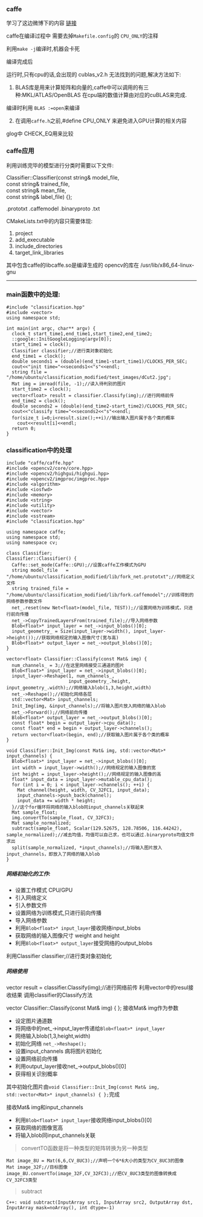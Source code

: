 ### caffe
学习了这边微博下的内容   [链接](https://blog.csdn.net/jiongnima/article/details/70197866)

caffe在编译过程中 需要去掉`Makefile.config`的 `CPU_ONLY`的注释

利用`make -j`编译时,机器会卡死 

编译完成后

运行时,只有cpu的话,会出现的 cublas_v2.h 无法找到的问题,解决方法如下:

1. BLAS库是用来计算矩阵和向量的,caffe中可以调用的有三种:MKL/ATLAS/OpenBLAS
在cpu端的数值计算由对应的cuBLAS来完成.

编译时利用 `BLAS :=open`来编译

2. 在调用`caffe.h`之前,#define CPU_ONLY 来避免进入GPU计算的相关内容

glog中 CHECK_EQ用来比较


### caffe应用
利用训练完毕的模型进行分类时需要以下文件:

Classifier::Classifier(const string& model_file,  
                       const string& trained_file,  
                       const string& mean_file,  
                       const string& label_file) {};

.prototxt 
.caffemodel
.binaryproto
.txt




CMakeLists.txt中的内容只需要体现:
1. project
2. add_executable
3. include_directories
4. target_link_libraries

其中包含caffe的libcaffe.so是编译生成的
opencv的库在 /usr/lib/x86_64-linux-gnu


***
### main函数中的处理:
```
#include "classification.hpp"  
#include <vector>  
using namespace std;  
  
int main(int argc, char** argv) {  
  clock_t start_time1,end_time1,start_time2,end_time2;  
  ::google::InitGoogleLogging(argv[0]);  
  start_time1 = clock();  
  Classifier classifier;//进行类对象初始化  
  end_time1 = clock();  
  double seconds1 = (double)(end_time1-start_time1)/CLOCKS_PER_SEC;  
  cout<<"init time="<<seconds1<<"s"<<endl;  
  string file = "/home/ubuntu/classification_modified/test_images/dCut2.jpg";  
  Mat img = imread(file, -1);//读入待判别的图片  
  start_time2 = clock();  
  vector<float> result = classifier.Classify(img);//进行网络前传  
  end_time2 = clock();  
  double seconds2 = (double)(end_time2-start_time2)/CLOCKS_PER_SEC;  
  cout<<"classify time="<<seconds2<<"s"<<endl;  
  for(size_t i=0;i<result.size();++i)//输出输入图片属于各个类的概率  
    cout<<result[i]<<endl;  
  return 0;  
}  
```


### classification中的处理
```
include "caffe/caffe.hpp"  
#include <opencv2/core/core.hpp>  
#include <opencv2/highgui/highgui.hpp>  
#include <opencv2/imgproc/imgproc.hpp>  
#include <algorithm>  
#include <iosfwd>  
#include <memory>  
#include <string>  
#include <utility>  
#include <vector>  
#include <sstream>  
#include "classification.hpp"  
  
using namespace caffe;  
using namespace std;  
using namespace cv;  
  
class Classifier;  
Classifier::Classifier() {  
  Caffe::set_mode(Caffe::GPU);//设置caffe工作模式为GPU  
  string model_file   = "/home/ubuntu/classification_modified/lib/fork_net.prototxt";//网络定义文件  
  string trained_file = "/home/ubuntu/classification_modified/lib/fork.caffemodel";//训练得到的网络参数参数文件  
  net_.reset(new Net<float>(model_file, TEST));//设置网络为训练模式，只进行前向传播  
  net_->CopyTrainedLayersFrom(trained_file);//导入网络参数  
  Blob<float>* input_layer = net_->input_blobs()[0];  
  input_geometry_ = Size(input_layer->width(), input_layer->height());//获取网络规定的输入图像尺寸(宽与高)  
  Blob<float>* output_layer = net_->output_blobs()[0];  
}  
  
vector<float> Classifier::Classify(const Mat& img) {  
  num_channels_ = 3;//在这里网络接受三通道的图片  
  Blob<float>* input_layer = net_->input_blobs()[0];  
  input_layer->Reshape(1, num_channels_,  
                       input_geometry_.height, input_geometry_.width);//网络输入blob(1,3,height,width)  
  net_->Reshape();//初始化网络各层  
  std::vector<Mat> input_channels;  
  Init_Img(img, &input_channels);//将输入图片放入网络的输入blob  
  net_->Forward();//网络前向传播  
  Blob<float>* output_layer = net_->output_blobs()[0];  
  const float* begin = output_layer->cpu_data();  
  const float* end = begin + output_layer->channels();  
  return vector<float>(begin, end);//获取输入图片属于各个类的概率  
}  
  
void Classifier::Init_Img(const Mat& img, std::vector<Mat>* input_channels) {  
  Blob<float>* input_layer = net_->input_blobs()[0];  
  int width = input_layer->width();//网络规定的输入图像的宽  
  int height = input_layer->height();//网络规定的输入图像的高  
  float* input_data = input_layer->mutable_cpu_data();  
  for (int i = 0; i < input_layer->channels(); ++i) {  
    Mat channel(height, width, CV_32FC1, input_data);  
    input_channels->push_back(channel);  
    input_data += width * height;  
  }//这个for循环将网络的输入blob同input_channels关联起来  
  Mat sample_float;  
  img.convertTo(sample_float, CV_32FC3);  
  Mat sample_normalized;  
  subtract(sample_float, Scalar(129.52675, 128.78506, 116.44242), sample_normalized);//减去均值，均值可以自己求，也可以通过.binaryproto均值文件求出  
  split(sample_normalized, *input_channels);//将输入图片放入input_channels，即放入了网络的输入blob  
}  

```
##### 网络初始化的工作:
* 设置工作模式 CPU/GPU
* 引入网络定义
* 引入参数文件
* 设置网络为训练模式,只进行前向传播
* 导入网络参数
* 利用`Blob<float>* input_layer`接收网络input_blobs
* 获取网络的输入图像尺寸 weight and height
* 利用`Blob<float>* output_layer`接受网络的output_blobs

 利用Classifier classifier;//进行类对象初始化 
##### 网络使用
vector<float> result = classifier.Classify(img);//进行网络前传  利用vector中的resul接收结果
调用classifier的Classify方法

vector<float> Classifier::Classify(const Mat& img) { };
接收Mat& img作为参数

* 设定图片通道数
* 将网络中的net_->input_layer传递给`Blob<float>* input_layer`
* 网络输入blob(1,3,height,width)
* 初始化网络 `net_->Reshape();`
* 设置input_channels 病将图片初始化
* 设置网络前向传播
* 利用output_layer接收net_->output_blobs()[0]
* 获得相关识别概率


其中初始化图片由`void Classifier::Init_Img(const Mat& img, std::vector<Mat>* input_channels) { };`完成

接收Mat& img和input_channels

*  利用`Blob<float>* input_layer`接收网络input_blobs()[0]
*  获取网络的图像宽高
*  将输入blob同input_channels关联


>convertTO函数是将一种类型的矩阵转换为另一种类型
```
Mat image_8U = Mat(6,6,CV_8UC3);//声明一个6*6大小的类型为CV_8UC3的图像  
Mat image_32F;//目标图像  
image_8U.convertTo(image_32F,CV_32FC3);//把CV_8UC3类型的图像转换成CV_32FC3类型
```
>subtract

```
C++: void subtract(InputArray src1, InputArray src2, OutputArray dst, InputArray mask=noArray(), int dtype=-1)
```
